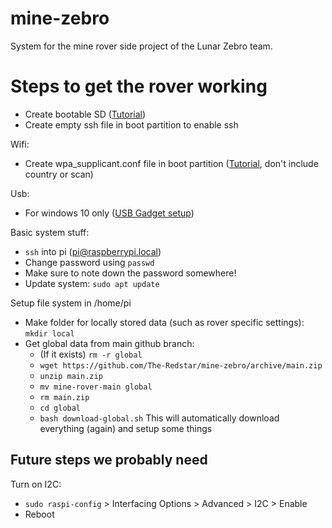 # mine-zebro
System for the mine rover side project of the Lunar Zebro team.

# Steps to get the rover working
- Create bootable SD ([Tutorial](https://www.raspberrypi.org/documentation/computers/getting-started.html))
- Create empty ssh file in boot partition to enable ssh

Wifi:
- Create wpa_supplicant.conf file in boot partition ([Tutorial](https://www.raspberrypi-spy.co.uk/2017/04/manually-setting-up-pi-wifi-using-wpa_supplicant-conf/), don't include country or scan)

Usb:
- For windows 10 only ([USB Gadget setup](https://drive.google.com/drive/folders/1KMJcboFLP8klrRocMDg49dIdTqC9NOMR?usp=sharing))

Basic system stuff:
- `ssh` into pi (pi@raspberrypi.local)
- Change password using `passwd`
- Make sure to note down the password somewhere!
- Update system: `sudo apt update`

Setup file system in /home/pi
- Make folder for locally stored data (such as rover specific settings): `mkdir local`
- Get global data from main github branch:
  - (If it exists) `rm -r global`
  - `wget https://github.com/The-Redstar/mine-zebro/archive/main.zip`
  - `unzip main.zip`
  - `mv mine-rover-main global`
  - `rm main.zip`
  - `cd global`
  - `bash download-global.sh` This will automatically download everything (again) and setup some things


## Future steps we probably need
Turn on I2C:
- `sudo raspi-config` > Interfacing Options > Advanced > I2C > Enable
- Reboot
